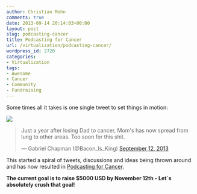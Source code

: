 ```yaml
---
author: Christian Mohn
comments: true
date: 2013-09-14 20:14:03+00:00
layout: post
slug: podcasting-cancer
title: Podcasting for Cancer
url: /virtualization/podcasting-cancer/
wordpress_id: 2720
categories:
- Virtualization
tags:
- Awesome
- Cancer
- Community
- Fundraising
---
```


Some times all it takes is one single tweet to set things in motion:

![](/img/20130913150122-1600-Podcaster_mounted-300x200.png)


<blockquote>Just a year after losing Dad to cancer, Mom's has now spread from lung to other areas. Too soon for this shit.

— Gabriel Chapman (@Bacon_Is_King) [September 12, 2013](https://twitter.com/Bacon_Is_King/statuses/378283415839051776)</blockquote>


This started a spiral of tweets, discussions and ideas being thrown around and has now resulted in [Podcasting for Cancer](http://www.indiegogo.com/projects/podcasting-for-cancer).

**The current goal is to raise $5000 USD by November 12th - Let´s absolutely crush that goal!**

